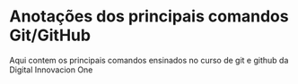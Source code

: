 # Anotações dos principais comandos Git/GitHub

Aqui contem os principais comandos ensinados no curso de git e github da Digital Innovacion One

